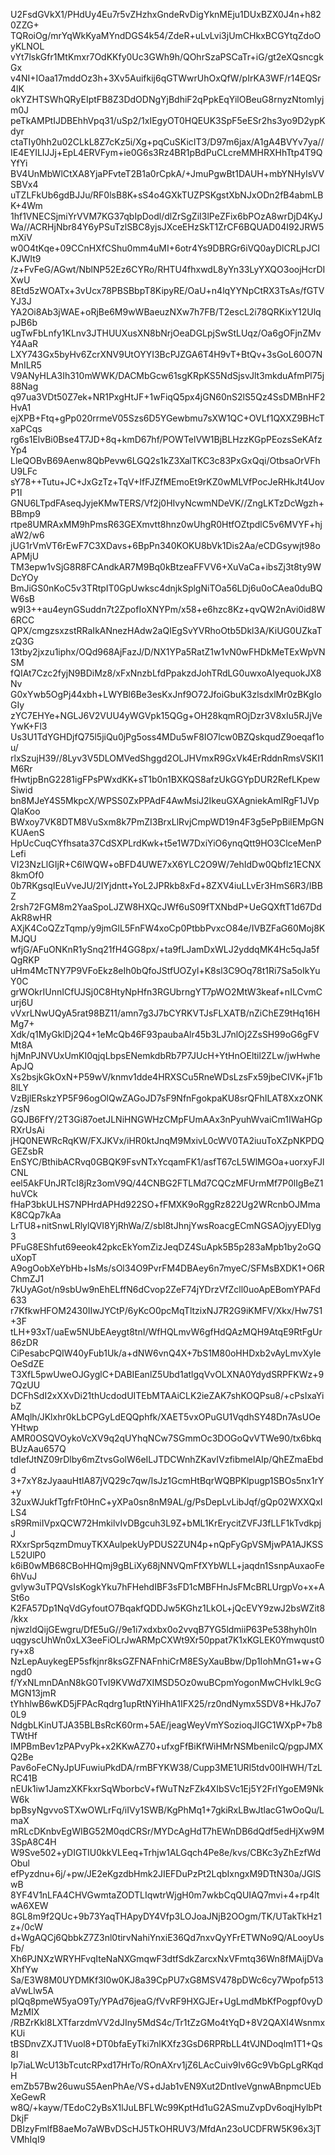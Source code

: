 U2FsdGVkX1/PHdUy4Eu7r5vZHzhxGndeRvDigYknMEju1DUxBZX0J4n+h820ZZG+
TQRoiOg/mrYqWkKyaMYndDGS4k54/ZdeR+uLvLvi3jUmCHkxBCGYtqZdoOyKLNOL
vYt7lskGfr1MtKmxr7OdKKfy0Uc3GWh9h/QOhrSzaPSCaTr+iG/gt2eXQsncgkGx
v4NI+IOaa17mddOz3h+3Xv5Auifkij6qGTWwrUhOxQfW/pIrKA3WF/r14EQSr4lK
okYZHTSWhQRyEIptFB8Z3DdODNgYjBdhiF2qPpkEqYilOBeuG8rnyzNtomIyjm0J
peTkAMPtIJDBEhhVpq31/uSp2/1xIEgyOT0HQEUK3SpF5eESr2hs3yo9D2ypKdyr
ctaTIy0hh2u02CLkL8Z7cKz5i/Xg+pqCuSKicIT3/D97m6jax/A1gA4BVYv7ya//
IE4EYILIJJj+EpL4ERVFym+ie0G6s3Rz4BR1pBdPuCLcreMMHRXHhTtp4T9QYfYi
BV4UnMbWlCtXA8YjaPFvteT2B1a0rCpkA/+JmuPgwBt1DAUH+mbYNHyIsVVSBVx4
uTZLFkUb6gdBJJu/RF0lsB8K+sS4o4GXkTUZPSKgstXbNJxODn2fB4abmLBK+4Wm
1hf1VNECSjmiYrVVM7KG37qbIpDodl/dlZrSgZiI3lPeZFix6bPOzA8wrDjD4KyJ
Wa//ACRHjNbr84Y6yPSuTzlSBC8yjsJXceEHzSkT1ZrCF6BQUAD04I92JRW5mXiV
w0O4tKqe+09CCnHXfCShu0mm4uMI+6otr4Ys9DBRGr6iVQ0ayDlCRLpJCIKJWIt9
/z+FvFeG/AGwt/NblNP52Ez6CYRo/RHTU4fhxwdL8yYn33LyYXQO3oojHcrDIXwU
8Etd5zWOATx+3vUcx78PBSBbpT8KipyRE/OaU+n4lqYYNpCtRX3TsAs/fGTVYJ3J
YA2Oi8Ab3jWAE+oRjBe6M9wWBaeuzNXw7h7FB/T2escL2i78QRKixY12UlqpJB6b
ugTwFbLnfy1KLnv3JTHUUXusXN8bNrjOeaDGLpjSwStLUqz/Oa6gOFjnZMvY4AaR
LXY743Gx5byHv6ZcrXNV9UtOYYI3BcPJZGA6T4H9vT+BtQv+3sGoL60O7NMnILR5
V9ANyHLA3Ih310mWWK/DACMbGcw61sgKRpKS5NdSjsvJlt3mkduAfmPl75j88Nag
q97ua3VDt50Z7ek+NR1PxgHtJF+1wFiqQ5px4jGN60nS2lS5Qz4SsDMBnHF2HvA1
ejXPB+Ftq+gPp020rrmeV05Szs6D5YGewbmu7sXW1QC+OVLf1QXXZ9BHcTxaPCqs
rg6s1ElvBi0Bse4T7JD+8q+kmD67hf/POWTelVW1BjBLHzzKGpPEozsSeKAfzYp4
LleQOBvB69Aenw8QbPevw6LGQ2s1kZ3XalTKC3c83PxGxQqi/OtbsaOrVFhU9LFc
sY78++Tutu+JC+JxGzTz+TqV+IfFJZfMEmoEt9rKZ0wMLVfPocJeRHkJt4UovP1I
GNU6LTpdFAseqJyjeKMwTERS/Vf2j0HIvyNcwmNDeVK//ZngLKTzDcWgzh+BBmp9
rtpe8UMRAxMM9hPmsR63GEXmvtt8hnz0wUhgR0HtfOZtpdlC5v6MVYF+hjaW2/w6
jUG1rVmVT6rEwF7C3XDavs+6BpPn340KOKU8bVk1Dis2Aa/eCDGsywjt98oAPMjU
TM3epw1vSjG8R8FCAndkAR7M9Bq0kBtzeaFFVV6+XuVaCa+ibsZj3t8ty9WDcYOy
BmJiGS0nKoC5v3TRtpIT0GpUwksc4dnjkSplgNiTOa56LDj6u0oCAea0duBQW6sB
w9I3++au4eynGSuddn7t2ZpofIoXNYPm/x58+e6hzc8Kz+qvQW2nAvi0id8W6RCC
QPX/cmgzsxzstRRaIkANnezHAdw2aQIEgSvYVRhoOtb5Dkl3A/KiUG0UZkaTzQ3G
13tby2jxzu1iphx/OQd968AjFazJ/D/NX1YPa5RatZ1w1vN0wFHDkMeTExWpVNSM
fQIAt7Czc2fyjN9BDiMz8/xFxNnzbLfdPpakzdJohTRdLG0uwxoAIyequokJX8Nv
G0xYwb5OgPj44xbh+LWYBl6Be3esKxJnf9O72JfoiGbuK3zlsdxlMr0zBKgIoGIy
zYC7EHYe+NGLJ6V2VUU4yWGVpk15QGg+OH28kqmROjDzr3V8xIu5RJjVeYwK+Fl3
Us3U1TdYGHDjfQ75l5jiQu0jPg5oss4MDu5wF8IO7lcw0BZQskqudZ9oeqaf1ou/
rlxSzujH39//8Lyv3V5DLOMVedShggd2OLJHVmxR9GxVk4ErRddnRmsVSKI1M6Rr
fHwtjpBnG2281igFPsPWxdKK+sT1b0n1BXKQS8afzUkGGYpDUR2RefLKpewSiwid
bn8MJeY4S5MkpcX/WPSS0ZxPPAdF4AwMsiJ2IkeuGXAgniekAmlRgF1JVpQlaKoo
BWxoy7VK8DTM8VuSxm8k7PmZI3BrxLlRvjCmpWD19n4F3g5ePpBilEMpGNKUAenS
HpUcCuqCYfhsata37CdSXPLrdKwk+t5e1W7DxiYiO6ynqQtt9HO3ClceMenPLefi
VI23NzLlGIjR+C6lWQW+oBFD4UWE7xX6YLC2O9W/7ehIdDw0Qbflz1ECNX8kmOf0
0b7RKgsqIEuVveJU/2IYjdntt+YoL2JPRkb8xFd+8ZXV4iuLLvEr3HmS6R3/IBBZ
2rsh72FGM8m2YaaSpoLJZW8HXQcJWf6uS09fTXNbdP+UeGQXftT1d67DdAkR8wHR
AXjK4CoQZzTqmp/y9jmGlL5FnFW4xoCp0PtbbPvxcO84e/IVBZFaG60Moj8KMJQU
wfjG/AFuONKnR1ySnq21fH4GG8px/+ta9fLJamDxWLJ2yddqMK4Hc5qJa5fQgRKP
uHm4McTNY7P9VFoEkz8eIh0bQfoJStfUOZyl+K8sl3C9Oq78t1Ri7Sa5oIkYuY0C
grWOkrIUnnICfUJSj0C8HtyNpHfn3RGUbrngYT7pWO2MtW3keaf+nILCvmCurj6U
vVxrLNwUQyA5rat98BZ11/amn7g3J7bCYRKVTJsFLXATB/nZiChEZ9tHq16HMg7+
Xdk/q1MyGklDj2Q4+1eMcQb46F93paubaAlr45b3LJ7nlOj2ZsSH99oG6gFVMt8A
hjMnPJNVUxUmKI0qjqLbpsENemkdbRb7P7JUcH+YtHnOEltil2ZLw/jwHwheApJQ
Xs2bsjkGkOxN+P59wV/knmv1dde4HRXSCu5RneWDsLzsFx59jbeCIVK+jF1b8lLY
VzBjlERskzYP5F96ogOlQwZAGoJD7sF9NfnFgokpaKU8srQFhILAT8XxzONK/zsN
GQJB6FfY/2T3Gi87oetJLNiHNGWHzCMpFUmAAx3nPyuhWvaiCm1IWaHGpRXrUsAi
jHQ0NEWRcRqKW/FXJKVx/iHR0ktJnqM9MxivL0cWV0TA2iuuToXZpNKPDQGEZsbR
EnSYC/BthibACRvq0GBQK9FsvNTxYcqamFK1/asfT67cL5WlMGOa+uorxyFJlCNL
eel5AkFUnJRTcI8jRz3omV9Q/44CNBG2FTLMd7CQCzMFUrmMf7P0lIgBeZ1huVCk
fHaP3bkULHS7NPHrdAPHd922SO+fFMXK9oRggRz822Ug2WRcnbOJMmaK8CQp7kAa
LrTU8+nitSnwLRlylQVI8YjRhWa/Z/sbl8tJhnjYwsRoacgECmNGSAOjyyEDlyg3
PFuG8EShfut69eeok42pkcEkYomZizJeqDZ4SuApk5B5p283aMpb1by2oGQuXopT
A9ogOobXeYbHb+IsMs/sOl34O9PvrFM4DBAey6n7myeC/SFMsBXDK1+O6RChmZJ1
7kUyAGot/n9sbUw9nEhELffN6dCvop2ZeF74jYDrzVfZcll0uoApEBomYPAFd633
r7KfkwHFOM2430IIwJYCtP/6yKcO0pcMqTltzixNJ7R2G9iKMFV/Xkx/Hw7S1+3F
tLH+93xT/uaEw5NUbEAeygt8tnI/WfHQLmvW6gfHdQAzMQH9AtqE9RtFgUr86zDR
CiPesabcPQIW40yFub1Uk/a+dNW6vnQ4X+7bS1M80oHHDxb2vAyLmvXyleOeSdZE
T3XfL5pwUweOJGyglC+DABIEanlZ5Ubd1atlgqVvOLXNA0YdydSRPFKWz+97QzUU
DCFhSdI2xXXvDi21thUcdodUITEbMTAAiCLK2ieZAK7shKOQPsu8/+cPsIxaYibZ
AMqlh/JKlxhr0kLbCPGyLdEQQphfk/XAET5vxOPuGU1VqdhSY48Dn7AsUOeYHtwp
AMR0OSQVOykoVcXV9q2qUYhqNCw7SGmmOc3DOGoQvVTWe90/tx6bkqBUzAau657Q
tdIefJtNZ09rDlby6mZtvsGolW6eILJTDCWnhZKavIVzfibmelAIp/QhEZmaEbdd
3+7xY8zJyaauHtlA87jVQ29c7qw/IsJz1GcmHtBqrWQBPKlpugp1SBOs5nx1rY+y
32uxWJukfTgfrFt0HnC+yXPa0sn8nM9AL/g/PsDepLvLibJqf/gQp02WXXQxILS4
sR9RmiIVpxQCW72HmkilvIvDBgcuh3L9Z+bML1KrErycitZVFJ3fLLF1kTvdkpjJ
RXxrSpr5qzmDmuyTKXAulpekUyPDUS2ZUN4p+nQpFyGpVSMjwPA1AJKSSL52UlP0
k6iB0wMB68CBoHHQmj9gBLiXy68jNNVQmFfXYbWLL+jaqdn1SsnpAuxaoFe6hVuJ
gvlyw3uTPQVsIsKogkYku7hFHehdIBF3sFD1cMBFHnJsFMcBRLUrgpVo+x+ASt6o
K2FA57Dp1NqVdGyfoutO7BqakfQDDJw5KGhz1LkOL+jQcEVY9zwJ2bsWZit8/kkx
njwzldQijGEwgru/DfE5uG//9e1i7xdxbx0o2vvqB7YG5ldmiiP63Pe538hyh0ln
uqgyscUhWn0xLX3eeFiOLrJwARMpCXWt9Xr50ppat7K1xKGLEK0Ymwqust0ry+x8
NzLepAuykegEP5sfkjnr8ksGZFNAFnhiCrM8ESyXauBbw/Dp1IohMnG1+w+Gngd0
f/YxNLmnDAnN8kG0TvI9KVWd7XIMSD5Oz0wuBCpmYogonMwCHvlkL9cGMGN13jmR
tYhhlwB6wKD5jFPAcRqdrg1upRtNYiHhA1IFX25/rz0ndNymx5SDV8+HkJ7o70L9
NdgbLKinUTJA35BLBsRcK60rm+5AE/jeagWeyVmYSozioqJIGC1WXpP+7b8TWtHf
IMPBmBev1zPAPvyPk+x2KKwAZ70+ufxgFfBiKfWiHMrNSMbenilcQ/pgpJMXQ2Be
Pav6oFeCNyJpUFuwiuPkdDA/rmBFYKW38/Cupp3ME1URl5tdv00lHWH/TzLRC41B
nEUk1iw1JamzXKFkxrSqWborbcV+fWuTNzFZk4XIbSVc1Ej5Y2FrlYgoEM9NkW6k
bpBsyNgvvoSTXwOWLrFq/iIVy1SWB/KgPhMq1+7gkiRxLBwJtlacG1wOoQu/LmaX
mRLcDKnbvEgWIBG52M0qdCRSr/MYDcAgHdT7hEWnDB6dQdf5edHjXw9M3SpA8C4H
W9Sve502+yDIGTIU0kkVLEeq+Trhjw1ALGqch4Pe8e/kvs/CBKc3yZhEzfWdObul
efPyzdnu+6j/+pw/JE2eKgzdbHmk2JIEFDuPzPt2LqbIxngxM9DTtN30a/JGlSwB
8YF4V1nLFA4CHVGwmtaZODTLIqwtrWjgH0m7wkbCqQUIAQ7mvi+4+rp4ltwA6XEW
8GL8m9f2QUc+9b73YaqTHApyDY4Vfp3LOJoaJNjB2OOgm/TK/UTakTkHz1z+/0cW
d+WgAQCj6QbbkZ7Z3nl0tirvNahiYnxiE36Qd7nxvQyYFrETWNo9Q/ALooyUsFb/
Xh6PJNXzWRYHFvqIteNaNXGmqwF3dtfSdkZarcxNxVFmtq36Wn8fMAijDVaXhfYw
Sa/E3W8M0UYDMKf3I0w0KJ8a39CpPU7xG8MSV478pDWc6cy7Wpofp513aVwLlw5A
plQq8pmeW5yaO9Ty/YPAd76jeaG/fVvRF9HXGJEr+UgLmdMbKfPogpf0vyDMzMIX
/RBZrKkl8LXTfarzdmVV2dJIny5MdS4c/Tr1tZzGMo4tYqD+8V2QAXI4WsnmxKUi
tBSDnvZXJT1Vuol8+DT0bfaEyTki7nlKXfz3GsD6RPRbLL4tVJNDoqlm1T1+Qs8I
Ip7iaLWcU13bTcutcRPxd17HrTo/ROnAXrv1jZ6LAcCuiv9Iv6Gc9VbGpLgRKqdH
emZb57Bw26uwuS5AenPhAe/VS+dJab1vEN9Xut2DntIveVgnwABnpmcUEbXeGewR
w8Q/+kayw/TEdoC2yBsX1lJuLBFLWc99KptHd1uG2ASmuZvpDv6oqjHylbPtDkjF
DBIzyFmlfB8aeMo7aWBvDScHJ5TkOHRUV3/MfdAn23oUCDFRW5K96x3jTVMhIqI9
